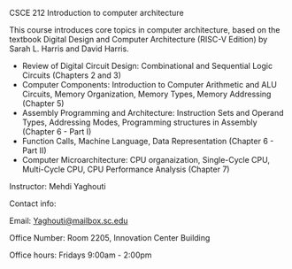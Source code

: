 CSCE 212 Introduction to computer architecture

This course introduces core topics in computer architecture, based on the textbook Digital Design and Computer Architecture (RISC-V Edition) by Sarah L. Harris and David Harris.

- Review of Digital Circuit Design: Combinational and Sequential Logic Circuits                                                      (Chapters 2 and 3)
- Computer Components: Introduction to Computer Arithmetic and ALU Circuits, Memory Organization, Memory Types, Memory Addressing    (Chapter 5)
- Assembly Programming and Architecture: Instruction Sets and Operand Types, Addressing Modes, Programming structures in Assembly    (Chapter 6 - Part I)
- Function Calls, Machine Language, Data Representation                                                                              (Chapter 6 - Part II)
- Computer Microarchitecture: CPU organaization, Single-Cycle CPU, Multi-Cycle CPU, CPU Performance Analysis                         (Chapter 7)



Instructor:    Mehdi Yaghouti

Contact info:

Email:         Yaghouti@mailbox.sc.edu

Office Number: Room 2205, Innovation Center Building

Office hours:  Fridays 9:00am - 2:00pm

   
